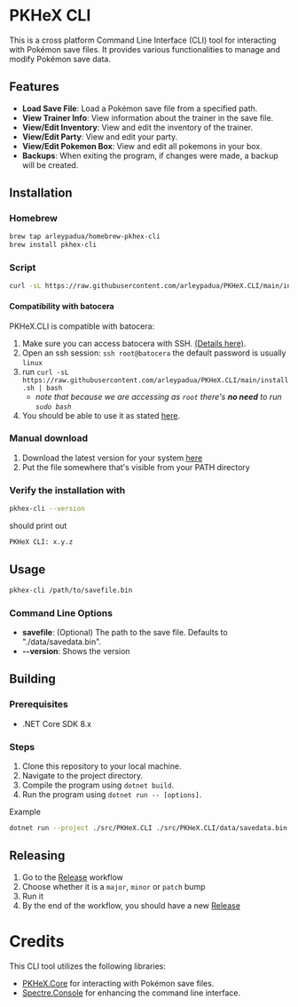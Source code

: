 # PKHeX CLI

This is a cross platform Command Line Interface (CLI) tool for interacting with Pokémon save files. It provides various functionalities to manage and modify Pokémon save data.

## Features

- **Load Save File**: Load a Pokémon save file from a specified path.
- **View Trainer Info**: View information about the trainer in the save file.
- **View/Edit Inventory**: View and edit the inventory of the trainer.
- **View/Edit Party**: View and edit your party.
- **View/Edit Pokemon Box**: View and edit all pokemons in your box.
- **Backups**: When exiting the program, if changes were made, a backup will be created.

## Installation

### Homebrew

```bash
brew tap arleypadua/homebrew-pkhex-cli
brew install pkhex-cli
```

### Script

```bash
curl -sL https://raw.githubusercontent.com/arleypadua/PKHeX.CLI/main/install.sh | sudo bash
```

#### Compatibility with batocera

PKHeX.CLI is compatible with batocera:

1. Make sure you can access batocera with SSH. [(Details here)](https://wiki.batocera.org/access_the_batocera_via_ssh).
2. Open an ssh session: `ssh root@batocera` the default password is usually `linux`
3. run `curl -sL https://raw.githubusercontent.com/arleypadua/PKHeX.CLI/main/install.sh | bash`
   * _note that because we are accessing as `root` there's **no need** to run `sudo bash`_
4. You should be able to use it as stated [here](https://github.com/arleypadua/PKHeX.CLI?tab=readme-ov-file#usage).

### Manual download

1. Download the latest version for your system [here](https://github.com/arleypadua/PKHeX.CLI/releases)
2. Put the file somewhere that's visible from your PATH directory

### Verify the installation with

```bash
pkhex-cli --version
```

should print out

```bash
PKHeX CLI: x.y.z
```

## Usage

```bash
pkhex-cli /path/to/savefile.bin
```

### Command Line Options

- **savefile**: (Optional) The path to the save file. Defaults to "./data/savedata.bin".
- **--version**: Shows the version

## Building

### Prerequisites

- .NET Core SDK 8.x

### Steps

1. Clone this repository to your local machine.
2. Navigate to the project directory.
3. Compile the program using `dotnet build`.
4. Run the program using `dotnet run -- [options]`.

Example

```bash
dotnet run --project ./src/PKHeX.CLI ./src/PKHeX.CLI/data/savedata.bin
```

## Releasing

1. Go to the [Release](https://github.com/arleypadua/PKHeX.CLI/actions/workflows/release.yml) workflow
2. Choose whether it is a `major`, `minor` or `patch` bump
3. Run it
4. By the end of the workflow, you should have a new [Release](https://github.com/arleypadua/PKHeX.CLI/releases/latest)

# Credits

This CLI tool utilizes the following libraries:

* [PKHeX.Core](https://github.com/kwsch/PKHeX/tree/master) for interacting with Pokémon save files.
* [Spectre.Console](https://github.com/spectreconsole/spectre.console) for enhancing the command line interface.
